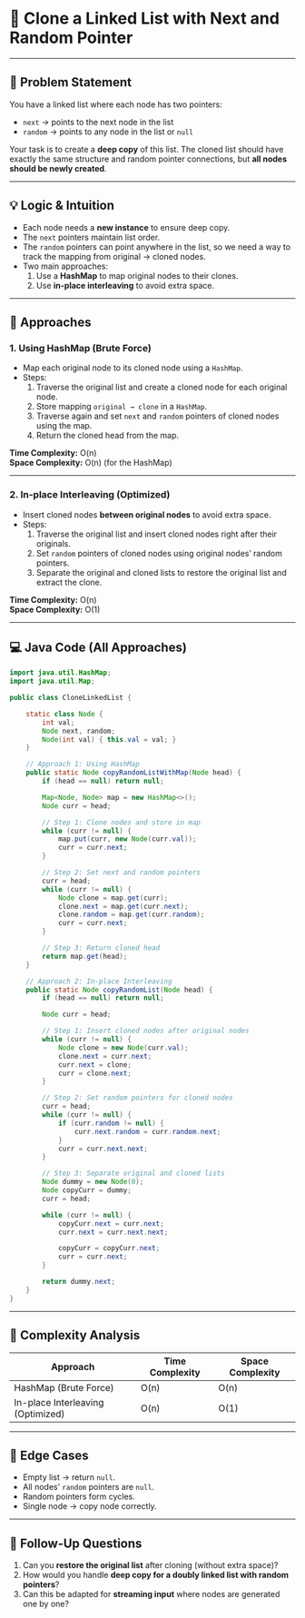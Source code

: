 # 🔹 Clone a Linked List with Next and Random Pointer

---

## 📌 Problem Statement
You have a linked list where each node has two pointers:
- `next` → points to the next node in the list
- `random` → points to any node in the list or `null`

Your task is to create a **deep copy** of this list. The cloned list should have exactly the same structure and random pointer connections, but **all nodes should be newly created**.

---

## 💡 Logic & Intuition
- Each node needs a **new instance** to ensure deep copy.
- The `next` pointers maintain list order.
- The `random` pointers can point anywhere in the list, so we need a way to track the mapping from original → cloned nodes.
- Two main approaches:
    1. Use a **HashMap** to map original nodes to their clones.
    2. Use **in-place interleaving** to avoid extra space.

---

## 🔹 Approaches

### 1. Using HashMap (Brute Force)
- Map each original node to its cloned node using a `HashMap`.
- Steps:
    1. Traverse the original list and create a cloned node for each original node.
    2. Store mapping `original → clone` in a `HashMap`.
    3. Traverse again and set `next` and `random` pointers of cloned nodes using the map.
    4. Return the cloned head from the map.

**Time Complexity:** O(n)  
**Space Complexity:** O(n) (for the HashMap)

---

### 2. In-place Interleaving (Optimized)
- Insert cloned nodes **between original nodes** to avoid extra space.
- Steps:
    1. Traverse the original list and insert cloned nodes right after their originals.
    2. Set `random` pointers of cloned nodes using original nodes’ random pointers.
    3. Separate the original and cloned lists to restore the original list and extract the clone.

**Time Complexity:** O(n)  
**Space Complexity:** O(1)

---

## 💻 Java Code (All Approaches)

```java
import java.util.HashMap;
import java.util.Map;

public class CloneLinkedList {

    static class Node {
        int val;
        Node next, random;
        Node(int val) { this.val = val; }
    }

    // Approach 1: Using HashMap
    public static Node copyRandomListWithMap(Node head) {
        if (head == null) return null;

        Map<Node, Node> map = new HashMap<>();
        Node curr = head;

        // Step 1: Clone nodes and store in map
        while (curr != null) {
            map.put(curr, new Node(curr.val));
            curr = curr.next;
        }

        // Step 2: Set next and random pointers
        curr = head;
        while (curr != null) {
            Node clone = map.get(curr);
            clone.next = map.get(curr.next);
            clone.random = map.get(curr.random);
            curr = curr.next;
        }

        // Step 3: Return cloned head
        return map.get(head);
    }

    // Approach 2: In-place Interleaving
    public static Node copyRandomList(Node head) {
        if (head == null) return null;

        Node curr = head;

        // Step 1: Insert cloned nodes after original nodes
        while (curr != null) {
            Node clone = new Node(curr.val);
            clone.next = curr.next;
            curr.next = clone;
            curr = clone.next;
        }

        // Step 2: Set random pointers for cloned nodes
        curr = head;
        while (curr != null) {
            if (curr.random != null) {
                curr.next.random = curr.random.next;
            }
            curr = curr.next.next;
        }

        // Step 3: Separate original and cloned lists
        Node dummy = new Node(0);
        Node copyCurr = dummy;
        curr = head;

        while (curr != null) {
            copyCurr.next = curr.next;
            curr.next = curr.next.next;

            copyCurr = copyCurr.next;
            curr = curr.next;
        }

        return dummy.next;
    }
}
```

---

## 🔹 Complexity Analysis

| Approach                          | Time Complexity | Space Complexity |
|-----------------------------------|-----------------|------------------|
| HashMap (Brute Force)             | O(n)            | O(n)             |
| In-place Interleaving (Optimized) | O(n)            | O(1)             |

---

## 🔹 Edge Cases
- Empty list → return `null`.
- All nodes’ `random` pointers are `null`.
- Random pointers form cycles.
- Single node → copy node correctly.

---

## 🔹 Follow-Up Questions
1. Can you **restore the original list** after cloning (without extra space)?
2. How would you handle **deep copy for a doubly linked list with random pointers**?
3. Can this be adapted for **streaming input** where nodes are generated one by one?
